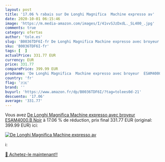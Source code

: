 ```yaml
---
layout: post
title: '17.06 % rabais sur De Longhi Magnifica  Machine expresso av'
date: 2020-10-01 06:15:46
image: 'https://m.media-amazon.com/images/I/41vvSJzDxdL._SL400_.jpg'
comments: true
category: ofertas
author: 'tole.es'
slug: 'B0036TDF6I-fr De Longhi Magnifica Machine expresso avec broyeur...'
sku: 'B0036TDF6I-fr'
tags: [  ]
actualPrice: 331.77 EUR
currency: EUR
price: 331.77
comparePrice: 399.99 EUR
prodname: 'De Longhi Magnifica  Machine expresso avec broyeur  ESAM4000.B  Noir'
country: 'fr'
flag: '🇫🇷'
brand: ''
buyurl: 'https://www.amazon.fr/dp/B0036TDF6I/?tag=tolees0d-21'
descuento: '17.06'
average: '331.77'
---
```


Vous avez [De Longhi Magnifica  Machine expresso avec broyeur  ESAM4000.B  Noir](https://www.amazon.fr/dp/B0036TDF6I/?tag=tolees0d-21)  à  17.06 % de réduction, prix final  331.77 EUR (original: 399.99 EUR) ici:

[![De Longhi Magnifica  Machine expresso av](https://m.media-amazon.com/images/I/41vvSJzDxdL._SL400_.jpg)](https://www.amazon.fr/dp/B0036TDF6I/?tag=tolees0d-21)

ℹ️:


[🛒 Achetez-le maintenant!!](https://www.amazon.fr/dp/B0036TDF6I/?tag=tolees0d-21)
